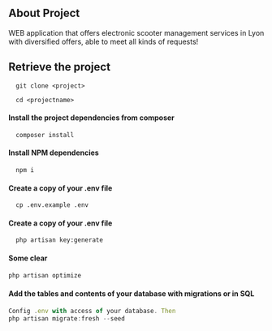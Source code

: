 
## About Project

WEB application that offers electronic scooter management services in Lyon with diversified offers, able to meet all kinds of requests!

## Retrieve the project

```http
  git clone <project>
```

```http
  cd <projectname>
```

#### Install the project dependencies from composer

```http
  composer install
```

#### Install NPM dependencies

```http
  npm i
```

#### Create a copy of your .env file

```http
  cp .env.example .env
```

#### Create a copy of your .env file

```http
  php artisan key:generate
```

#### Some clear

```javascript
php artisan optimize
```

#### Add the tables and contents of your database with migrations or in SQL

```javascript
Config .env with access of your database. Then
php artisan migrate:fresh --seed
```
